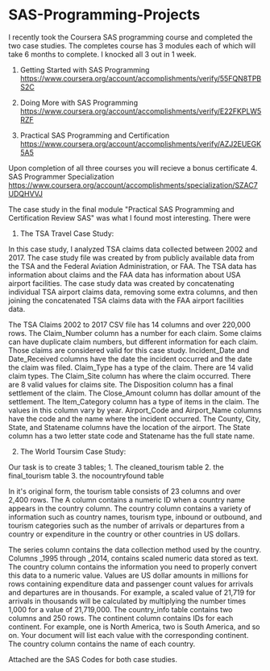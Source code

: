 # SAS-Programming-Projects
I recently took the Coursera SAS programming course and completed the two case studies. The completes course has 3 modules each of which will take 6 months to complete. I knocked all 3 out in 1 week. 

1. Getting Started with SAS Programming https://www.coursera.org/account/accomplishments/verify/55FQN8TPBS2C

2. Doing More with SAS Programming https://www.coursera.org/account/accomplishments/verify/E22FKPLW5RZF

3. Practical SAS Programming and Certification https://www.coursera.org/account/accomplishments/verify/AZJ2EUEGK5A5

Upon completion of all three courses you will recieve a bonus certificate
4. SAS Programmer Specialization https://www.coursera.org/account/accomplishments/specialization/SZAC7UDQHVVJ 

The case study in the final module "Practical SAS Programming and Certification Review SAS" was what I found most interesting. There were

1. The TSA Travel Case Study: 

In this case study, I analyzed TSA claims data collected between 2002 and 2017. The case study file was created by from publicly available data from the TSA and the Federal Aviation Administration, or FAA. The TSA data has information about claims and the FAA data has information about USA airport facilities. The case study data was created by concatenating individual TSA airport claims data, removing some extra columns, and then joining the concatenated TSA claims data with the FAA airport facilities data. 

The TSA Claims 2002 to 2017 CSV file has 14 columns and over 220,000 rows. 
The Claim_Number column has a number for each claim. Some claims can have duplicate claim numbers, but different information for each claim. Those claims are considered valid for this case study. Incident_Date and Date_Received columns have the date the incident occurred and the date the claim was filed. 
Claim_Type has a type of the claim. There are 14 valid claim types. 
The Claim_Site column has where the claim occurred. There are 8 valid values for claims site. 
The Disposition column has a final settlement of the claim. 
The Close_Amount column has dollar amount of the settlement. 
The Item_Category column has a type of items in the claim. The values in this column vary by year. Airport_Code and Airport_Name columns have the code and the name where the incident occurred. 
The County, City, State, and Statename columns have the location of the airport. 
The State column has a two letter state code and Statename has the full state name.

2. The World Toursim Case Study: 

Our task is to create 3 tables; 1. The cleaned_tourism table 2. the final_tourism table 3. the nocountryfound table

In it's original form, the tourism table consists of 23 columns and over 2,400 rows. 
The A column contains a numeric ID when a country name appears in the country column. 
The country column contains a variety of information such as country names, tourism type, inbound or outbound, and tourism categories such as the number of arrivals or departures from a country or expenditure in the country or other countries in US dollars. 

The series column contains the data collection method used by the country. 
Columns _1995 through _2014, contains scaled numeric data stored as text. 
The country column contains the information you need to properly convert this data to a numeric value. 
Values are US dollar amounts in millions for rows containing expenditure data and passenger count values for arrivals and departures are in thousands. For example, a scaled value of 21,719 for arrivals in thousands will be calculated by multiplying the number times 1,000 for a value of 21,719,000. 
The country_info table contains two columns and 250 rows. 
The continent column contains IDs for each continent. For example, one is North America, two is South America, and so on. Your document will list each value with the corresponding continent. The country column contains the name of each country.

Attached are the SAS Codes for both case studies.

